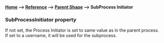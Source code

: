 __[Home](/) --> [Reference](/ref)  -->  [Parent Shape](javascript:history.back()) --> SubProcess Initiator__

### SubProcessInitiator property

If not set, the Process Initiator is set to same value as in the parent process. 
If set to a username, it will be used for the subprocess.